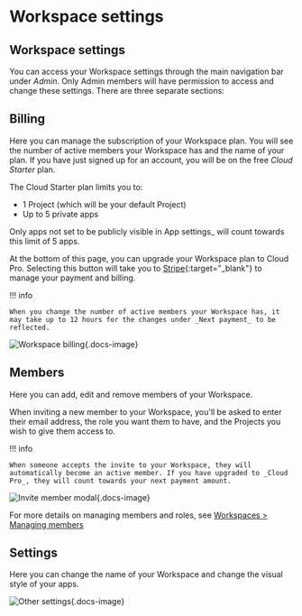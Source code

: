 # Workspace settings

## Workspace settings

You can access your Workspace settings through the main navigation bar under _Admin_. Only Admin members will have permission to access and change these settings. There are three separate sections:

## Billing

Here you can manage the subscription of your Workspace plan. You will see the number of active members your Workspace has and the name of your plan. If you have just signed up for an account, you will be on the free _Cloud Starter_ plan.

The Cloud Starter plan limits you to:

-   1 Project (which will be your default Project)
-   Up to 5 private apps

Only apps not set to be publicly visible in App settings_ will count towards this limit of 5 apps.

At the bottom of this page, you can upgrade your Workspace plan to Cloud Pro. Selecting this button will take you to [Stripe](https://stripe.com){:target="\_blank"} to manage your payment and billing.

!!! info

    When you change the number of active members your Workspace has, it may take up to 12 hours for the changes under _Next payment_ to be reflected.

![Workspace billing](../../../img/tutorials/billing.png){.docs-image}

## Members

Here you can add, edit and remove members of your Workspace.

When inviting a new member to your Workspace, you'll be asked to enter their email address, the role you want them to have, and the Projects you wish to give them access to.

!!! info

    When someone accepts the invite to your Workspace, they will automatically become an active member. If you have upgraded to _Cloud Pro_, they will count towards your next payment amount.

![Invite member modal](../../../img/tutorials/invite-modal.png){.docs-image}

For more details on managing members and roles, see [Workspaces > Managing members](/tutorials/datapane-cloud/workspaces/managing-members)

## Settings

Here you can change the name of your Workspace and change the visual style of your apps.

![Other settings](../../../img/tutorials/workspace-other-settings.png){.docs-image}
